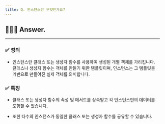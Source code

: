 ```yaml
---
title: Q. 인스턴스란 무엇인가요?
---
```


## 🧑🏻‍💻 Answer.
---

### ✅ 정의
- 인스턴스란 클래스 또는 생성자 함수를 사용하여 생성된 개별 객체를 가리킵니다. 클래스나 생성자 함수는 객체를 만들기 위한 템플릿이며, 인스턴스는 그 템플릿을 기반으로 만들어진 실제 객체를 의미합니다.

### ✅ 특징
- 클래스 또는 생성자 함수의 속성 및 메서드를 상속받고 각 인스턴스만의 데이터를 포함할 수 있습니다.

- 또한 다수의 인스턴스가 동일한 클래스 또는 생성자 함수를 공유할 수 있습니다.
